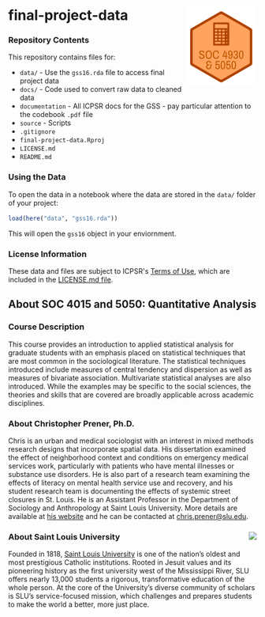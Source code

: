 final-project-data <img src="https://raw.githubusercontent.com/slu-soc5050/Core-Documents/sources/soc5050LogoSm_v2.png" align="right" />
===========================================================

### Repository Contents
This repository contains files for:
  - `data/` - Use the `gss16.rda` file to access final project data
  - `docs/` - Code used to convert raw data to cleaned data
  - `documentation` - All ICPSR docs for the GSS - pay particular attention to the codebook `.pdf` file
  - `source` - Scripts
  - `.gitignore`
  - `final-project-data.Rproj`
  - `LICENSE.md`
  - `README.md`
  
### Using the Data
To open the data in a notebook where the data are stored in the `data/` folder of your project:

```r
load(here("data", "gss16.rda"))
```

This will open the `gss16` object in your enviornment.

### License Information
These data and files are subject to ICPSR's [Terms of Use](http://www.icpsr.umich.edu/icpsrweb/ICPSR/studies/20460/terms), which are included in the [LICENSE.md file](LICENSE.md).

## About SOC 4015 and 5050: Quantitative Analysis
### Course Description
This course provides an introduction to applied statistical analysis for graduate students with an emphasis placed on statistical techniques that are most common in the sociological literature. The statistical techniques introduced include measures of central tendency and dispersion as well as measures of bivariate association. Multivariate statistical analyses are also introduced. While the examples may be specific to the social sciences, the theories and skills that are covered are broadly applicable across academic disciplines.

### About Christopher Prener, Ph.D.
Chris is an urban and medical sociologist with an interest in mixed methods research designs that incorporate spatial data. His dissertation examined the effect of neighborhood context and conditions on emergency medical services work, particularly with patients who have mental illnesses or substance use disorders. He is also part of a research team examining the effects of literacy on mental health service use and recovery, and his student research team is documenting the effects of systemic street closures in St. Louis. He is an Assistant Professor in the Department of Sociology and Anthropology at Saint Louis University. More details are available at [his website](https://chris-prener.github.io) and he can be contacted at [chris.prener@slu.edu](mailto:chris.prener@slu.edu).

### About Saint Louis University <img src="https://slu-soc5650.github.io/images/sluLogo.png" align="right" />
Founded in 1818, [Saint Louis University](http://wwww.slu.edu) is one of the nation’s oldest and most prestigious Catholic institutions. Rooted in Jesuit values and its pioneering history as the first university west of the Mississippi River, SLU offers nearly 13,000 students a rigorous, transformative education of the whole person. At the core of the University’s diverse community of scholars is SLU’s service-focused mission, which challenges and prepares students to make the world a better, more just place.

